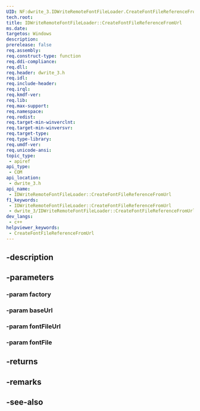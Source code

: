 ```yaml
---
UID: NF:dwrite_3.IDWriteRemoteFontFileLoader.CreateFontFileReferenceFromUrl
tech.root: 
title: IDWriteRemoteFontFileLoader::CreateFontFileReferenceFromUrl
ms.date: 
targetos: Windows
description: 
prerelease: false
req.assembly: 
req.construct-type: function
req.ddi-compliance: 
req.dll: 
req.header: dwrite_3.h
req.idl: 
req.include-header: 
req.irql: 
req.kmdf-ver: 
req.lib: 
req.max-support: 
req.namespace: 
req.redist: 
req.target-min-winverclnt: 
req.target-min-winversvr: 
req.target-type: 
req.type-library: 
req.umdf-ver: 
req.unicode-ansi: 
topic_type:
 - apiref
api_type:
 - COM
api_location:
 - dwrite_3.h
api_name:
 - IDWriteRemoteFontFileLoader::CreateFontFileReferenceFromUrl
f1_keywords:
 - IDWriteRemoteFontFileLoader::CreateFontFileReferenceFromUrl
 - dwrite_3/IDWriteRemoteFontFileLoader::CreateFontFileReferenceFromUrl
dev_langs:
 - c++
helpviewer_keywords:
 - CreateFontFileReferenceFromUrl
---
```


## -description

## -parameters

### -param factory

### -param baseUrl

### -param fontFileUrl

### -param fontFile

## -returns

## -remarks

## -see-also

